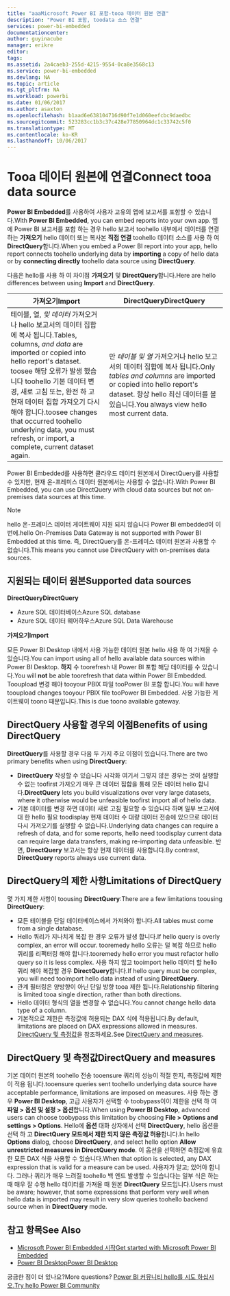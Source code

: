 ```yaml
---
title: "aaaMicrosoft Power BI 포함-tooa 데이터 원본 연결"
description: "Power BI 포함, toodata 소스 연결"
services: power-bi-embedded
documentationcenter: 
author: guyinacube
manager: erikre
editor: 
tags: 
ms.assetid: 2a4caeb3-255d-4215-9554-0ca8e3568c13
ms.service: power-bi-embedded
ms.devlang: NA
ms.topic: article
ms.tgt_pltfrm: NA
ms.workload: powerbi
ms.date: 01/06/2017
ms.author: asaxton
ms.openlocfilehash: b1aad6e638104716d90f7e1d060eefcbc9daedbc
ms.sourcegitcommit: 523283cc1b3c37c428e77850964dc1c33742c5f0
ms.translationtype: MT
ms.contentlocale: ko-KR
ms.lasthandoff: 10/06/2017
---
```

# <a name="connect-tooa-data-source"></a><span data-ttu-id="3035b-103">Tooa 데이터 원본에 연결</span><span class="sxs-lookup"><span data-stu-id="3035b-103">Connect tooa data source</span></span>
<span data-ttu-id="3035b-104">**Power BI Embedded**를 사용하여 사용자 고유의 앱에 보고서를 포함할 수 있습니다.</span><span class="sxs-lookup"><span data-stu-id="3035b-104">With **Power BI Embedded**, you can embed reports into your own app.</span></span> <span data-ttu-id="3035b-105">앱에 Power BI 보고서를 포함 하는 경우 hello 보고서 toohello 내부에서 데이터를 연결 하는 **가져오기** hello 데이터 또는 복사본 **직접 연결** toohello 데이터 소스를 사용 하 여  **DirectQuery**합니다.</span><span class="sxs-lookup"><span data-stu-id="3035b-105">When you embed a Power BI report into your app, hello report connects toohello underlying data by **importing** a copy of hello data or by **connecting directly** toohello data source using **DirectQuery**.</span></span>

<span data-ttu-id="3035b-106">다음은 hello를 사용 하 여 차이점 **가져오기** 및 **DirectQuery**합니다.</span><span class="sxs-lookup"><span data-stu-id="3035b-106">Here are hello differences between using **Import** and **DirectQuery**.</span></span>

| <span data-ttu-id="3035b-107">가져오기</span><span class="sxs-lookup"><span data-stu-id="3035b-107">Import</span></span> | <span data-ttu-id="3035b-108">DirectQuery</span><span class="sxs-lookup"><span data-stu-id="3035b-108">DirectQuery</span></span> |
| --- | --- |
| <span data-ttu-id="3035b-109">테이블, 열, *및 데이터* 가져오거나 hello 보고서의 데이터 집합에 복사 됩니다.</span><span class="sxs-lookup"><span data-stu-id="3035b-109">Tables, columns, *and data* are imported or copied into hello report's dataset.</span></span> <span data-ttu-id="3035b-110">toosee 해당 오류가 발생 했습니다 toohello 기본 데이터 변경, 새로 고침 또는, 완전 하 고 현재 데이터 집합 가져오기 다시 해야 합니다.</span><span class="sxs-lookup"><span data-stu-id="3035b-110">toosee changes that occurred toohello underlying data, you must refresh, or import, a complete, current dataset again.</span></span> |<span data-ttu-id="3035b-111">만 *테이블 및 열* 가져오거나 hello 보고서의 데이터 집합에 복사 됩니다.</span><span class="sxs-lookup"><span data-stu-id="3035b-111">Only *tables and columns* are imported or copied into hello report's dataset.</span></span> <span data-ttu-id="3035b-112">항상 hello 최신 데이터를 볼 있습니다.</span><span class="sxs-lookup"><span data-stu-id="3035b-112">You always view hello most current data.</span></span> |

<span data-ttu-id="3035b-113">Power BI Embedded를 사용하면 클라우드 데이터 원본에서 DirectQuery를 사용할 수 있지만, 현재 온-프레미스 데이터 원본에서는 사용할 수 없습니다.</span><span class="sxs-lookup"><span data-stu-id="3035b-113">With Power BI Embedded, you can use DirectQuery with cloud data sources but not on-premises data sources at this time.</span></span>

> [!NOTE]
> <span data-ttu-id="3035b-114">hello 온-프레미스 데이터 게이트웨이 지원 되지 않습니다 Power BI embedded이 이번에.</span><span class="sxs-lookup"><span data-stu-id="3035b-114">hello On-Premises Data Gateway is not supported with Power BI Embedded at this time.</span></span> <span data-ttu-id="3035b-115">즉, DirectQuery를 온-프레미스 데이터 원본과 사용할 수 없습니다.</span><span class="sxs-lookup"><span data-stu-id="3035b-115">This means you cannot use DirectQuery with on-premises data sources.</span></span>

## <a name="supported-data-sources"></a><span data-ttu-id="3035b-116">지원되는 데이터 원본</span><span class="sxs-lookup"><span data-stu-id="3035b-116">Supported data sources</span></span>

<span data-ttu-id="3035b-117">**DirectQuery**</span><span class="sxs-lookup"><span data-stu-id="3035b-117">**DirectQuery**</span></span>
* <span data-ttu-id="3035b-118">Azure SQL 데이터베이스</span><span class="sxs-lookup"><span data-stu-id="3035b-118">Azure SQL database</span></span>
* <span data-ttu-id="3035b-119">Azure SQL 데이터 웨어하우스</span><span class="sxs-lookup"><span data-stu-id="3035b-119">Azure SQL Data Warehouse</span></span>

<span data-ttu-id="3035b-120">**가져오기**</span><span class="sxs-lookup"><span data-stu-id="3035b-120">**Import**</span></span>

<span data-ttu-id="3035b-121">모든 Power BI Desktop 내에서 사용 가능한 데이터 원본 hello 사용 하 여 가져올 수 있습니다.</span><span class="sxs-lookup"><span data-stu-id="3035b-121">You can import using all of hello available data sources within Power BI Desktop.</span></span> <span data-ttu-id="3035b-122">**하지** 수 toorefresh 내 Power BI 포함 해당 데이터를 수 있습니다.</span><span class="sxs-lookup"><span data-stu-id="3035b-122">You will **not** be able toorefresh that data within Power BI Embedded.</span></span> <span data-ttu-id="3035b-123">Tooupload 변경 해야 tooyour PBIX 파일 tooPower BI 포함 합니다.</span><span class="sxs-lookup"><span data-stu-id="3035b-123">You will have tooupload changes tooyour PBIX file tooPower BI Embedded.</span></span> <span data-ttu-id="3035b-124">사용 가능한 게이트웨이 toono 때문입니다.</span><span class="sxs-lookup"><span data-stu-id="3035b-124">This is due toono available gateway.</span></span> 

## <a name="benefits-of-using-directquery"></a><span data-ttu-id="3035b-125">DirectQuery 사용할 경우의 이점</span><span class="sxs-lookup"><span data-stu-id="3035b-125">Benefits of using DirectQuery</span></span>
<span data-ttu-id="3035b-126">**DirectQuery**를 사용할 경우 다음 두 가지 주요 이점이 있습니다.</span><span class="sxs-lookup"><span data-stu-id="3035b-126">There are two primary benefits when using **DirectQuery**:</span></span>

* <span data-ttu-id="3035b-127">**DirectQuery** 작성할 수 있습니다 시각화 여기서 그렇지 않은 경우는 것이 실행할 수 없는 toofirst 가져오기 매우 큰 데이터 집합을 통해 모든 데이터 hello 합니다.</span><span class="sxs-lookup"><span data-stu-id="3035b-127">**DirectQuery** lets you build visualizations over very large datasets, where it otherwise would be unfeasible toofirst import all of hello data.</span></span>
* <span data-ttu-id="3035b-128">기본 데이터를 변경 하면 데이터 새로 고침 필요할 수 있습니다 하며 일부 보고서에 대 한 hello 필요 toodisplay 현재 데이터 수 대량 데이터 전송에 있으므로 데이터 다시 가져오기를 실행할 수 없습니다.</span><span class="sxs-lookup"><span data-stu-id="3035b-128">Underlying data changes can require a refresh of data, and for some reports, hello need toodisplay current data can require large data transfers, making re-importing data unfeasible.</span></span> <span data-ttu-id="3035b-129">반면, **DirectQuery** 보고서는 항상 현재 데이터를 사용합니다.</span><span class="sxs-lookup"><span data-stu-id="3035b-129">By contrast, **DirectQuery** reports always use current data.</span></span>

## <a name="limitations-of-directquery"></a><span data-ttu-id="3035b-130">DirectQuery의 제한 사항</span><span class="sxs-lookup"><span data-stu-id="3035b-130">Limitations of DirectQuery</span></span>
   <span data-ttu-id="3035b-131">몇 가지 제한 사항이 toousing **DirectQuery**:</span><span class="sxs-lookup"><span data-stu-id="3035b-131">There are a few limitations toousing **DirectQuery**:</span></span>

* <span data-ttu-id="3035b-132">모든 테이블을 단일 데이터베이스에서 가져와야 합니다.</span><span class="sxs-lookup"><span data-stu-id="3035b-132">All tables must come from a single database.</span></span>
* <span data-ttu-id="3035b-133">Hello 쿼리가 지나치게 복잡 한 경우 오류가 발생 합니다.</span><span class="sxs-lookup"><span data-stu-id="3035b-133">If hello query is overly complex, an error will occur.</span></span> <span data-ttu-id="3035b-134">tooremedy hello 오류는 덜 복잡 하므로 hello 쿼리를 리팩터링 해야 합니다.</span><span class="sxs-lookup"><span data-stu-id="3035b-134">tooremedy hello error you must refactor hello query so it is less complex.</span></span> <span data-ttu-id="3035b-135">사용 하지 않고 tooimport hello 데이터 할 hello 쿼리 해야 복잡할 경우 **DirectQuery**합니다.</span><span class="sxs-lookup"><span data-stu-id="3035b-135">If hello query must be complex, you will need tooimport hello data instead of using **DirectQuery**.</span></span>
* <span data-ttu-id="3035b-136">관계 필터링은 양방향이 아닌 단일 방향 tooa 제한 됩니다.</span><span class="sxs-lookup"><span data-stu-id="3035b-136">Relationship filtering is limited tooa single direction, rather than both directions.</span></span>
* <span data-ttu-id="3035b-137">Hello 데이터 형식의 열을 변경할 수 없습니다.</span><span class="sxs-lookup"><span data-stu-id="3035b-137">You cannot change hello data type of a column.</span></span>
* <span data-ttu-id="3035b-138">기본적으로 제한은 측정값에 허용되는 DAX 식에 적용됩니다.</span><span class="sxs-lookup"><span data-stu-id="3035b-138">By default, limitations are placed on DAX expressions allowed in measures.</span></span> <span data-ttu-id="3035b-139">[DirectQuery 및 측정값](#measures)을 참조하세요.</span><span class="sxs-lookup"><span data-stu-id="3035b-139">See [DirectQuery and measures](#measures).</span></span>

<a name="measures"/>

## <a name="directquery-and-measures"></a><span data-ttu-id="3035b-140">DirectQuery 및 측정값</span><span class="sxs-lookup"><span data-stu-id="3035b-140">DirectQuery and measures</span></span>
<span data-ttu-id="3035b-141">기본 데이터 원본의 toohello 전송 tooensure 쿼리의 성능이 적절 한지, 측정값에 제한이 적용 됩니다.</span><span class="sxs-lookup"><span data-stu-id="3035b-141">tooensure queries sent toohello underlying data source have acceptable performance, limitations are imposed on measures.</span></span> <span data-ttu-id="3035b-142">사용 하는 경우 **Power BI Desktop**, 고급 사용자가 선택할 수 toobypass이이 제한을 선택 하 여 **파일 > 옵션 및 설정 > 옵션**합니다.</span><span class="sxs-lookup"><span data-stu-id="3035b-142">When using **Power BI Desktop**, advanced users can choose toobypass this limitation by choosing **File > Options and settings > Options**.</span></span> <span data-ttu-id="3035b-143">Hello에 **옵션** 대화 상자에서 선택 **DirectQuery**, hello 옵션을 선택 하 고 **DirectQuery 모드에서 제한 되지 않은 측정값 허용**합니다.</span><span class="sxs-lookup"><span data-stu-id="3035b-143">In hello **Options** dialog, choose **DirectQuery**, and select hello option **Allow unrestricted measures in DirectQuery mode**.</span></span> <span data-ttu-id="3035b-144">이 옵션을 선택하면 측정값에 유효한 모든 DAX 식을 사용할 수 있습니다.</span><span class="sxs-lookup"><span data-stu-id="3035b-144">When that option is selected, any DAX expression that is valid for a measure can be used.</span></span> <span data-ttu-id="3035b-145">사용자가 알고; 있어야 합니다. 그러나 쿼리가 매우 느려질 toohello 백 엔드 발생할 수 있습니다는 일부 식은 하는 때 매우 잘 수행 hello 데이터를 가져올 때 원본 **DirectQuery** 모드입니다.</span><span class="sxs-lookup"><span data-stu-id="3035b-145">Users must be aware; however, that some expressions that perform very well when hello data is imported may result in very slow queries toohello backend source when in **DirectQuery** mode.</span></span> 

## <a name="see-also"></a><span data-ttu-id="3035b-146">참고 항목</span><span class="sxs-lookup"><span data-stu-id="3035b-146">See Also</span></span>
* [<span data-ttu-id="3035b-147">Microsoft Power BI Embedded 시작</span><span class="sxs-lookup"><span data-stu-id="3035b-147">Get started with Microsoft Power BI Embedded</span></span>](power-bi-embedded-get-started.md)
* [<span data-ttu-id="3035b-148">Power BI Desktop</span><span class="sxs-lookup"><span data-stu-id="3035b-148">Power BI Desktop</span></span>](https://powerbi.microsoft.com/documentation/powerbi-desktop-get-the-desktop/)

<span data-ttu-id="3035b-149">궁금한 점이 더 있나요?</span><span class="sxs-lookup"><span data-stu-id="3035b-149">More questions?</span></span> [<span data-ttu-id="3035b-150">Power BI 커뮤니티 hello를 시도 하십시오.</span><span class="sxs-lookup"><span data-stu-id="3035b-150">Try hello Power BI Community</span></span>](http://community.powerbi.com/)

